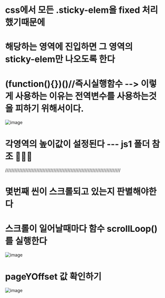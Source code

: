 
# css에서 모든 .sticky-elem을 fixed 처리했기때문에  
# 해당하는 영역에 진입하면 그 영역의 sticky-elem만 나오도록 한다
# (function(){})()//즉시실행함수  --> 이렇게 사용하는 이유는 전역변수를 사용하는것을 피하기 위해서이다.

![image](https://github.com/understanding963852/app-clone1/assets/60366769/b27dc037-3341-4628-bfda-38d503e03bfb)


# 각영역의 높이값이 설정된다 ---   js1 폴더 참조  🌳🌳🌳
//////////////////////////////////////////////////////////////////////////


#  몇번째 씬이 스크롤되고 있는지 판별해야한다
#  스크롤이 일어날때마다 함수 scrollLoop()를 실행한다
![image](https://github.com/understanding963852/app-clone1/assets/60366769/71891dd4-51e6-4e81-80d9-18d249b118bc)
# pageYOffset 값 확인하기
![image](https://github.com/understanding963852/app-clone1/assets/60366769/3bfd5507-88fa-4bd2-8fe2-5890ca0de346)
